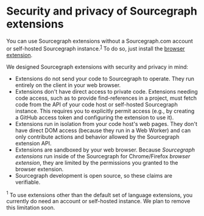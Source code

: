 # Security and privacy of Sourcegraph extensions

You can use Sourcegraph extensions without a Sourcegraph.com account or self-hosted Sourcegraph instance.<sup><a href="#note-1">1</a></sup> To do so, just install the [browser extension](../integration/browser_extension.md).

We designed Sourcegraph extensions with security and privacy in mind:

- Extensions do not send your code to Sourcegraph to operate. They run entirely on the client in your web browser.
- Extensions don't have direct access to private code. Extensions needing code access, such as to provide find-references in a project, must fetch code from the API of your code host or self-hosted Sourcegraph instance. This requires you to explicitly permit access (e.g., by creating a GitHub access token and configuring the extension to use it).
- Extensions run in isolation from your code host's web pages. They don't have direct DOM access (because they run in a Web Worker) and can only contribute actions and behavior allowed by the Sourcegraph extension API.
- Extensions are sandboxed by your web browser. Because _Sourcegraph extensions_ run inside of the Sourcegraph for Chrome/Firefox _browser extension_, they are limited by the permissions you granted to the browser extension.
- Sourcegraph development is open source, so these claims are verifiable.

<a name="note-1"><sup>1</sup></a> To use extensions other than the default set of language extensions, you currently do need an account or self-hosted instance. We plan to remove this limitation soon.
